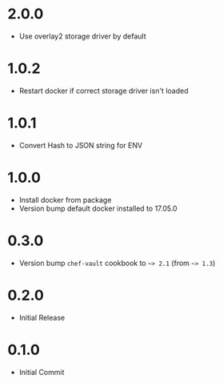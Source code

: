 # 2.0.0
* Use overlay2 storage driver by default

# 1.0.2
* Restart docker if correct storage driver isn't loaded

# 1.0.1
* Convert Hash to JSON string for ENV

# 1.0.0
* Install docker from package
* Version bump default docker installed to 17.05.0

# 0.3.0
* Version bump `chef-vault` cookbook to `~> 2.1` (from `~> 1.3`)

# 0.2.0
* Initial Release

# 0.1.0
* Initial Commit
